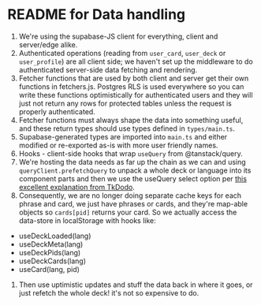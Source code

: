 # README for Data handling

1. We're using the supabase-JS client for everything, client and server/edge alike.
1. Authenticated operations (reading from `user_card`, `user_deck` or `user_profile`) are all client side; we haven't set up the middleware to do authenticated server-side data fetching and rendering.
1. Fetcher functions that are used by both client and server get their own functions in fetchers.js. Postgres RLS is used everywhere so you can write these functions optimistically for authenticated users and they will just not return any rows for protected tables unless the request is properly authenticated.
1. Fetcher functions must always shape the data into something useful, and these return types should use types defined in `types/main.ts`.
1. Supabase-generated types are imported into `main.ts` and either modified or re-exported as-is with more user friendly names.
1. Hooks - client-side hooks that wrap `useQuery` from @tanstack/query.
1. We're hosting the data needs as far up the chain as we can and using `queryClient.prefetchQuery` to unpack a whole deck or language into its component parts and then we use the useQuery select option per [this excellent explanation from TkDodo](https://tkdodo.eu/blog/react-query-render-optimizations).
1. Consequently, we are no longer doing separate cache keys for each phrase and card, we just have phrases or cards, and they're map-able objects so `cards[pid]` returns your card. So we actually access the data-store in localStorage with hooks like:

- useDeckLoaded(lang)
- useDeckMeta(lang)
- useDeckPids(lang)
- useDeckCards(lang)
- useCard(lang, pid)

1. Then use uptimistic updates and stuff the data back in where it goes, or just refetch the whole deck! it's not so expensive to do.
